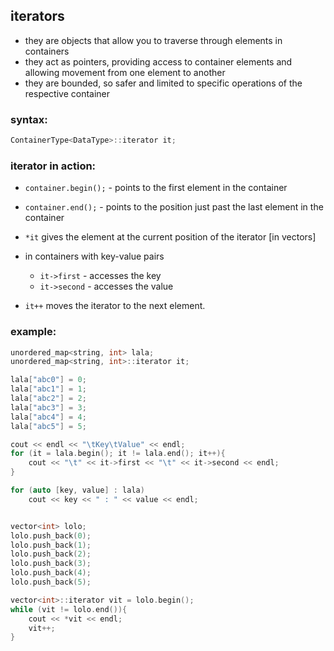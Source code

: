 ## iterators

- they are objects that allow you to traverse through elements in containers
- they act as pointers, providing access to container elements and allowing movement from one element to another
- they are bounded, so safer and limited to specific operations of the respective container

### syntax:

```cpp
ContainerType<DataType>::iterator it;
```

### iterator in action:

- `container.begin();` - points to the first element in the container

- `container.end();` - points to the position just past the last element in the container

- `*it` gives the element at the current position of the iterator [in vectors]

- in containers with key-value pairs
    - `it->first` - accesses the key
    - `it->second` - accesses the value

- `it++` moves the iterator to the next element.

### example:

```cpp
unordered_map<string, int> lala;
unordered_map<string, int>::iterator it;

lala["abc0"] = 0;
lala["abc1"] = 1;
lala["abc2"] = 2;
lala["abc3"] = 3;
lala["abc4"] = 4;
lala["abc5"] = 5;

cout << endl << "\tKey\tValue" << endl;
for (it = lala.begin(); it != lala.end(); it++){
    cout << "\t" << it->first << "\t" << it->second << endl;
}

for (auto [key, value] : lala)
    cout << key << " : " << value << endl;


vector<int> lolo;
lolo.push_back(0);
lolo.push_back(1);
lolo.push_back(2);
lolo.push_back(3);
lolo.push_back(4);
lolo.push_back(5);

vector<int>::iterator vit = lolo.begin();
while (vit != lolo.end()){
    cout << *vit << endl;
    vit++;
}
```